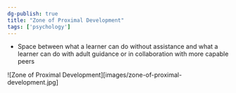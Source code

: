 ```yaml
---
dg-publish: true
title: "Zone of Proximal Development"
tags: ['psychology']
---
```


- Space between what a learner can do without assistance and what a learner can do with adult guidance or in collaboration with more capable peers 

![Zone of Proximal Development][images/zone-of-proximal-development.jpg]
